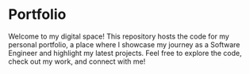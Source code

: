 # Portfolio
Welcome to my digital space! This repository hosts the code for my personal portfolio, a place where I showcase my journey as a Software Engineer and highlight my latest projects. Feel free to explore the code, check out my work, and connect with me!
